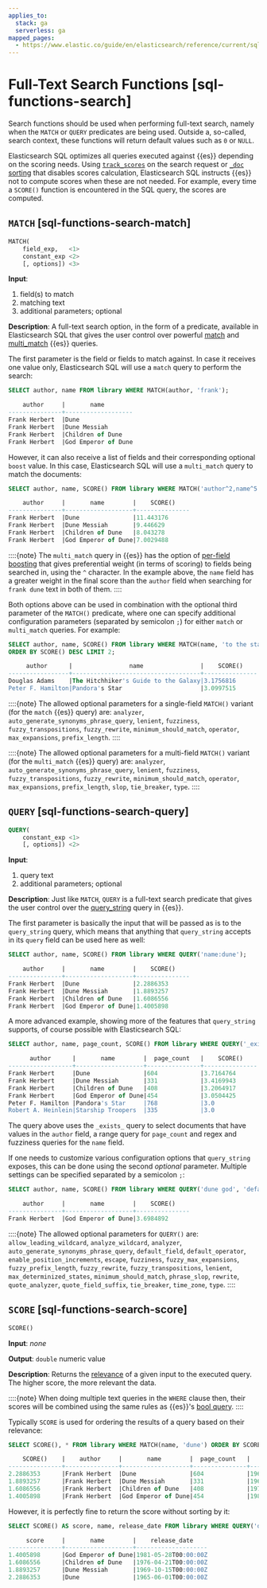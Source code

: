 ```yaml
---
applies_to:
  stack: ga
  serverless: ga
mapped_pages:
  - https://www.elastic.co/guide/en/elasticsearch/reference/current/sql-functions-search.html
---
```


# Full-Text Search Functions [sql-functions-search]

Search functions should be used when performing full-text search, namely when the `MATCH` or `QUERY` predicates are being used. Outside a, so-called, search context, these functions will return default values such as `0` or `NULL`.

Elasticsearch SQL optimizes all queries executed against {{es}} depending on the scoring needs. Using [`track_scores`](elasticsearch://reference/elasticsearch/rest-apis/sort-search-results.md#_track_scores) on the search request or [`_doc` sorting](elasticsearch://reference/elasticsearch/rest-apis/sort-search-results.md) that disables scores calculation, Elasticsearch SQL instructs {{es}} not to compute scores when these are not needed. For example, every time a `SCORE()` function is encountered in the SQL query, the scores are computed.

## `MATCH` [sql-functions-search-match]

```sql
MATCH(
    field_exp,   <1>
    constant_exp <2>
    [, options]) <3>
```

**Input**:

1. field(s) to match
2. matching text
3. additional parameters; optional


**Description**: A full-text search option, in the form of a predicate, available in Elasticsearch SQL that gives the user control over powerful [match](elasticsearch://reference/query-languages/query-dsl-match-query.md) and [multi_match](elasticsearch://reference/query-languages/query-dsl-multi-match-query.md) {{es}} queries.

The first parameter is the field or fields to match against. In case it receives one value only, Elasticsearch SQL will use a `match` query to perform the search:

```sql
SELECT author, name FROM library WHERE MATCH(author, 'frank');

    author     |       name
---------------+-------------------
Frank Herbert  |Dune
Frank Herbert  |Dune Messiah
Frank Herbert  |Children of Dune
Frank Herbert  |God Emperor of Dune
```

However, it can also receive a list of fields and their corresponding optional `boost` value. In this case, Elasticsearch SQL will use a `multi_match` query to match the documents:

```sql
SELECT author, name, SCORE() FROM library WHERE MATCH('author^2,name^5', 'frank dune');

    author     |       name        |    SCORE()
---------------+-------------------+---------------
Frank Herbert  |Dune               |11.443176
Frank Herbert  |Dune Messiah       |9.446629
Frank Herbert  |Children of Dune   |8.043278
Frank Herbert  |God Emperor of Dune|7.0029488
```

::::{note}
The `multi_match` query in {{es}} has the option of [per-field boosting](elasticsearch://reference/query-languages/query-dsl-multi-match-query.md) that gives preferential weight (in terms of scoring) to fields being searched in, using the `^` character. In the example above, the `name` field has a greater weight in the final score than the `author` field when searching for `frank dune` text in both of them.
::::


Both options above can be used in combination with the optional third parameter of the `MATCH()` predicate, where one can specify additional configuration parameters (separated by semicolon `;`) for either `match` or `multi_match` queries. For example:

```sql
SELECT author, name, SCORE() FROM library WHERE MATCH(name, 'to the star', 'operator=OR;fuzziness=AUTO:1,5;minimum_should_match=1')
ORDER BY SCORE() DESC LIMIT 2;

     author      |                name                |    SCORE()
-----------------+------------------------------------+---------------
Douglas Adams    |The Hitchhiker's Guide to the Galaxy|3.1756816
Peter F. Hamilton|Pandora's Star                      |3.0997515
```

::::{note}
The allowed optional parameters for a single-field `MATCH()` variant (for the `match` {{es}} query) are: `analyzer`, `auto_generate_synonyms_phrase_query`, `lenient`, `fuzziness`, `fuzzy_transpositions`, `fuzzy_rewrite`, `minimum_should_match`, `operator`, `max_expansions`, `prefix_length`.
::::


::::{note}
The allowed optional parameters for a multi-field `MATCH()` variant (for the `multi_match` {{es}} query) are: `analyzer`, `auto_generate_synonyms_phrase_query`, `lenient`, `fuzziness`, `fuzzy_transpositions`, `fuzzy_rewrite`, `minimum_should_match`, `operator`, `max_expansions`, `prefix_length`, `slop`, `tie_breaker`, `type`.
::::



## `QUERY` [sql-functions-search-query]

```sql
QUERY(
    constant_exp <1>
    [, options]) <2>
```

**Input**:

1. query text
2. additional parameters; optional


**Description**: Just like `MATCH`, `QUERY` is a full-text search predicate that gives the user control over the [query_string](elasticsearch://reference/query-languages/query-dsl-query-string-query.md) query in {{es}}.

The first parameter is basically the input that will be passed as is to the `query_string` query, which means that anything that `query_string` accepts in its `query` field can be used here as well:

```sql
SELECT author, name, SCORE() FROM library WHERE QUERY('name:dune');

    author     |       name        |    SCORE()
---------------+-------------------+---------------
Frank Herbert  |Dune               |2.2886353
Frank Herbert  |Dune Messiah       |1.8893257
Frank Herbert  |Children of Dune   |1.6086556
Frank Herbert  |God Emperor of Dune|1.4005898
```

A more advanced example, showing more of the features that `query_string` supports, of course possible with Elasticsearch SQL:

```sql
SELECT author, name, page_count, SCORE() FROM library WHERE QUERY('_exists_:"author" AND page_count:>200 AND (name:/star.*/ OR name:duna~)');

      author      |       name        |  page_count   |    SCORE()
------------------+-------------------+---------------+---------------
Frank Herbert     |Dune               |604            |3.7164764
Frank Herbert     |Dune Messiah       |331            |3.4169943
Frank Herbert     |Children of Dune   |408            |3.2064917
Frank Herbert     |God Emperor of Dune|454            |3.0504425
Peter F. Hamilton |Pandora's Star     |768            |3.0
Robert A. Heinlein|Starship Troopers  |335            |3.0
```

The query above uses the `_exists_` query to select documents that have values in the `author` field, a range query for `page_count` and regex and fuzziness queries for the `name` field.

If one needs to customize various configuration options that `query_string` exposes, this can be done using the second *optional* parameter. Multiple settings can be specified separated by a semicolon `;`:

```sql
SELECT author, name, SCORE() FROM library WHERE QUERY('dune god', 'default_operator=and;default_field=name');

    author     |       name        |    SCORE()
---------------+-------------------+---------------
Frank Herbert  |God Emperor of Dune|3.6984892
```

::::{note}
The allowed optional parameters for `QUERY()` are: `allow_leading_wildcard`, `analyze_wildcard`, `analyzer`, `auto_generate_synonyms_phrase_query`, `default_field`, `default_operator`, `enable_position_increments`, `escape`, `fuzziness`, `fuzzy_max_expansions`, `fuzzy_prefix_length`, `fuzzy_rewrite`, `fuzzy_transpositions`, `lenient`, `max_determinized_states`, `minimum_should_match`, `phrase_slop`, `rewrite`, `quote_analyzer`, `quote_field_suffix`, `tie_breaker`, `time_zone`, `type`.
::::



## `SCORE` [sql-functions-search-score]

```sql
SCORE()
```

**Input**: *none*

**Output**: `double` numeric value

**Description**: Returns the [relevance](https://www.elastic.co/guide/en/elasticsearch/guide/2.x/relevance-intro.html) of a given input to the executed query. The higher score, the more relevant the data.

::::{note}
When doing multiple text queries in the `WHERE` clause then, their scores will be combined using the same rules as {{es}}'s [bool query](elasticsearch://reference/query-languages/query-dsl-bool-query.md).
::::


Typically `SCORE` is used for ordering the results of a query based on their relevance:

```sql
SELECT SCORE(), * FROM library WHERE MATCH(name, 'dune') ORDER BY SCORE() DESC;

    SCORE()    |    author     |       name        |  page_count   |    release_date
---------------+---------------+-------------------+---------------+--------------------
2.2886353      |Frank Herbert  |Dune               |604            |1965-06-01T00:00:00Z
1.8893257      |Frank Herbert  |Dune Messiah       |331            |1969-10-15T00:00:00Z
1.6086556      |Frank Herbert  |Children of Dune   |408            |1976-04-21T00:00:00Z
1.4005898      |Frank Herbert  |God Emperor of Dune|454            |1981-05-28T00:00:00Z
```

However, it is perfectly fine to return the score without sorting by it:

```sql
SELECT SCORE() AS score, name, release_date FROM library WHERE QUERY('dune') ORDER BY YEAR(release_date) DESC;

     score     |       name        |    release_date
---------------+-------------------+--------------------
1.4005898      |God Emperor of Dune|1981-05-28T00:00:00Z
1.6086556      |Children of Dune   |1976-04-21T00:00:00Z
1.8893257      |Dune Messiah       |1969-10-15T00:00:00Z
2.2886353      |Dune               |1965-06-01T00:00:00Z
```


